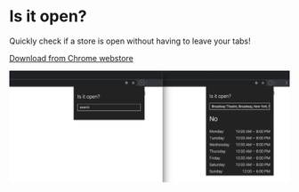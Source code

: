 # Is it open?
Quickly check if a store is open without having to leave your tabs!

[Download from Chrome webstore](https://chrome.google.com/webstore/detail/is-it-open/gdjbfijnogcahnchgkfagpabnajkeoep)

![screenshot](https://github.com/strazan/is-it-open/blob/master/images/screenshot_07.png)
